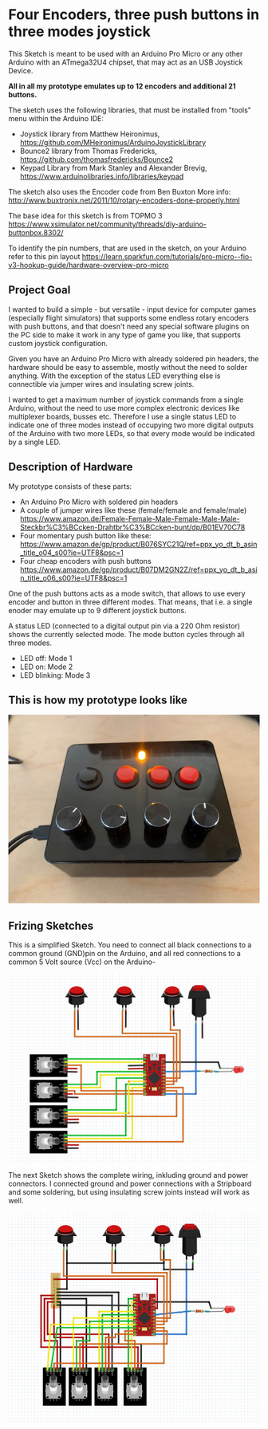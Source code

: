 # Four Encoders, three push buttons in three modes joystick

This Sketch is meant to be used with an Arduino Pro Micro or any other Arduino with an ATmega32U4 chipset, that may act as an USB Joystick Device.

**All in all my prototype emulates up to 12 encoders and additional 21 buttons.**

The sketch uses the following libraries, that must be installed from "tools" menu within the Arduino IDE:

* Joystick library from  Matthew Heironimus, https://github.com/MHeironimus/ArduinoJoystickLibrary
* Bounce2 library from Thomas Fredericks, https://github.com/thomasfredericks/Bounce2
* Keypad Library from Mark Stanley and Alexander Brevig, https://www.arduinolibraries.info/libraries/keypad

The sketch also uses the Encoder code from Ben Buxton 
More info: http://www.buxtronix.net/2011/10/rotary-encoders-done-properly.html

The base idea for this sketch is from TOPMO 3 
https://www.xsimulator.net/community/threads/diy-arduino-buttonbox.8302/

To identify the pin numbers, that are used in the sketch, on your Arduino refer to this pin layout https://learn.sparkfun.com/tutorials/pro-micro--fio-v3-hookup-guide/hardware-overview-pro-micro

## Project Goal
I wanted to build a simple - but versatile - input device for computer games (especially flight simulators) that supports some endless rotary encoders with push buttons, and that doesn't need any special software plugins on the PC side to make it work in any type of game you like, that supports custom joystick configuration. 

Given you have an Arduino Pro Micro with already soldered pin headers, the hardware should be easy to assemble, mostly without the need to solder anything. With the exception of the status LED everything else is connectible via jumper wires and insulating screw joints.

I wanted to get a maximum number of joystick commands from a single Arduino, without the need to use more complex electronic devices like multiplexer boards, busses etc. Therefore I use a single status LED to indicate one of three modes instead of occupying two more digital outputs of the Arduino with two more LEDs, so that every mode would be indicated by a single LED. 


## Description of Hardware

My prototype consists of these parts:

* An Arduino Pro Micro with soldered pin headers 
* A couple of jumper wires like these (female/female and female/male) https://www.amazon.de/Female-Female-Male-Female-Male-Male-Steckbr%C3%BCcken-Drahtbr%C3%BCcken-bunt/dp/B01EV70C78
* Four momentary push button like these: https://www.amazon.de/gp/product/B076SYC21Q/ref=ppx_yo_dt_b_asin_title_o04_s00?ie=UTF8&psc=1
* Four cheap encoders with push buttons https://www.amazon.de/gp/product/B07DM2GN2Z/ref=ppx_yo_dt_b_asin_title_o06_s00?ie=UTF8&psc=1

One of the push buttons acts as a mode switch, that allows to use every encoder and button in three different modes. That means, that i.e. a single enoder may emulate up to 9 different joystick buttons.

A status LED (connected to a digital output pin via a 220 Ohm resistor) shows the currently selected mode. The mode button cycles through all three modes.

* LED off: Mode 1
* LED on: Mode 2
* LED blinking: Mode 3

## This is how my prototype looks like

![Image of Prototype](https://github.com/pdimitri/arduino-4ecoders-7buttons-with-mode-switch/blob/master/img/box.jpg)


## Frizing Sketches

This is a simplified Sketch. You need to connect all black connections to a common ground (GND)pin on the Arduino, and all red connections to a common 5 Volt source (Vcc) on the Arduino-

![Simplified Sketch](https://github.com/pdimitri/arduino-4ecoders-7buttons-with-mode-switch/blob/master/img/sketch2.PNG)


The next Sketch shows the complete wiring, inkluding ground and power connectors. I connected ground and power connections with a Stripboard and some soldering, but using insulating screw joints instead will work as well.

![Real Sketch](https://github.com/pdimitri/arduino-4ecoders-7buttons-with-mode-switch/blob/master/img/sketch1.PNG)
